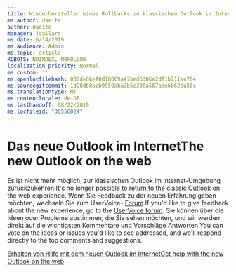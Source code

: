 ```yaml
---
title: Wiederherstellen eines Rollbacks zu klassischem Outlook im Internet
ms.author: daeite
author: daeite
manager: joallard
ms.date: 6/14/2019
ms.audience: Admin
ms.topic: article
ROBOTS: NOINDEX, NOFOLLOW
localization_priority: Normal
ms.custom: ''
ms.openlocfilehash: 036de86ef0d18869a47bed6306e2df1b711ee764
ms.sourcegitcommit: 1d98db8acb9959aba3b5e308a567ade6b62da56c
ms.translationtype: MT
ms.contentlocale: de-DE
ms.lasthandoff: 08/22/2019
ms.locfileid: "36556024"
---
```

# <a name="the-new-outlook-on-the-web"></a><span data-ttu-id="4ee07-102">Das neue Outlook im Internet</span><span class="sxs-lookup"><span data-stu-id="4ee07-102">The new Outlook on the web</span></span>

<span data-ttu-id="4ee07-103">Es ist nicht mehr möglich, zur klassischen Outlook im Internet-Umgebung zurückzukehren.</span><span class="sxs-lookup"><span data-stu-id="4ee07-103">It's no longer possible to return to the classic Outlook on the web experience.</span></span> <span data-ttu-id="4ee07-104">Wenn Sie Feedback zu der neuen Erfahrung geben möchten, wechseln Sie zum UserVoice- [Forum](https://outlook.uservoice.com/forums/313228--outlook-on-the-web-office-365).</span><span class="sxs-lookup"><span data-stu-id="4ee07-104">If you'd like to give feedback about the new experience, go to the [UserVoice forum](https://outlook.uservoice.com/forums/313228--outlook-on-the-web-office-365).</span></span> <span data-ttu-id="4ee07-105">Sie können über die Ideen oder Probleme abstimmen, die Sie sehen möchten, und wir werden direkt auf die wichtigsten Kommentare und Vorschläge Antworten.</span><span class="sxs-lookup"><span data-stu-id="4ee07-105">You can vote on the ideas or issues you'd like to see addressed, and we'll respond directly to the top comments and suggestions.</span></span>

[<span data-ttu-id="4ee07-106">Erhalten von Hilfe mit dem neuen Outlook im Internet</span><span class="sxs-lookup"><span data-stu-id="4ee07-106">Get help with the new Outlook on the web</span></span>](https://support.office.com/article/017014cd-2ad0-41ab-8473-6bd8c349d4f8)